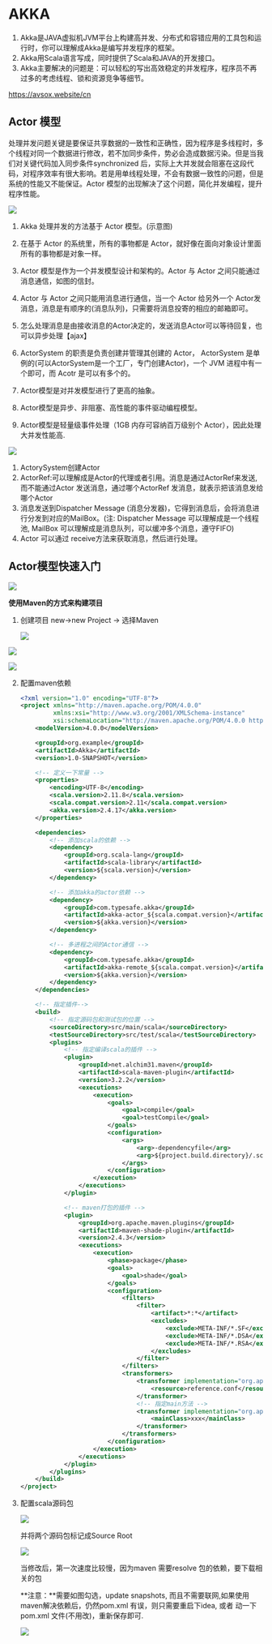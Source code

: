 # AKKA

1. Akka是JAVA虚拟机JVM平台上构建高并发、分布式和容错应用的工具包和运行时，你可以理解成Akka是编写并发程序的框架。
2. Akka用Scala语言写成，同时提供了Scala和JAVA的开发接口。
3. Akka主要解决的问题是：可以轻松的写出高效稳定的并发程序，程序员不再过多的考虑线程、锁和资源竞争等细节。

https://avsox.website/cn

## Actor 模型

处理并发问题关键是要保证共享数据的一致性和正确性，因为程序是多线程时，多个线程对同一个数据进行修改，若不加同步条件，势必会造成数据污染。但是当我们对关键代码加入同步条件synchronized 后，实际上大并发就会阻塞在这段代码，对程序效率有很大影响。若是用单线程处理，不会有数据一致性的问题，但是系统的性能又不能保证。Actor 模型的出现解决了这个问题，简化并发编程，提升程序性能。 



![](./doc/20.png)

1. Akka 处理并发的方法基于 Actor 模型。(示意图)

2. 在基于 Actor 的系统里，所有的事物都是 Actor，就好像在面向对象设计里面所有的事物都是对象一样。

3. Actor 模型是作为一个并发模型设计和架构的。Actor 与 Actor 之间只能通过消息通信，如图的信封。

4. Actor 与 Actor 之间只能用消息进行通信，当一个 Actor 给另外一个 Actor发消息，消息是有顺序的(消息队列)，只需要将消息投寄的相应的邮箱即可。

5. 怎么处理消息是由接收消息的Actor决定的，发送消息Actor可以等待回复，也可以异步处理【ajax】

6. ActorSystem 的职责是负责创建并管理其创建的 Actor， ActorSystem 是单例的(可以ActorSystem是一个工厂，专门创建Actor)，一个 JVM 进程中有一个即可，而 Acotr 是可以有多个的。

7. Actor模型是对并发模型进行了更高的抽象。

8. Actor模型是异步、非阻塞、高性能的事件驱动编程模型。

9. Actor模型是轻量级事件处理（1GB 内存可容纳百万级别个 Actor），因此处理大并发性能高.

   

![](./doc/21.png)

1. ActorySystem创建Actor
2. ActorRef:可以理解成是Actor的代理或者引用。消息是通过ActorRef来发送,而不能通过Actor 发送消息，通过哪个ActorRef 发消息，就表示把该消息发给哪个Actor
3. 消息发送到Dispatcher Message (消息分发器)，它得到消息后，会将消息进行分发到对应的MailBox。(注: Dispatcher Message 可以理解成是一个线程池, MailBox 可以理解成是消息队列，可以缓冲多个消息，遵守FIFO)
4. Actor 可以通过 receive方法来获取消息，然后进行处理。

## Actor模型快速入门

![](./doc/22.png)

**使用Maven的方式来构建项目**

1. 创建项目 new->new Project -> 选择Maven

   ![](./doc/23.png)

![](./doc/24.png)

![](./doc/25.png)

2. 配置maven依赖

   ```xml
   <?xml version="1.0" encoding="UTF-8"?>
   <project xmlns="http://maven.apache.org/POM/4.0.0"
            xmlns:xsi="http://www.w3.org/2001/XMLSchema-instance"
            xsi:schemaLocation="http://maven.apache.org/POM/4.0.0 http://maven.apache.org/xsd/maven-4.0.0.xsd">
       <modelVersion>4.0.0</modelVersion>
   
       <groupId>org.example</groupId>
       <artifactId>Akka</artifactId>
       <version>1.0-SNAPSHOT</version>
   
       <!-- 定义一下常量 -->
       <properties>
           <encoding>UTF-8</encoding>
           <scala.version>2.11.8</scala.version>
           <scala.compat.version>2.11</scala.compat.version>
           <akka.version>2.4.17</akka.version>
       </properties>
   
       <dependencies>
           <!-- 添加scala的依赖 -->
           <dependency>
               <groupId>org.scala-lang</groupId>
               <artifactId>scala-library</artifactId>
               <version>${scala.version}</version>
           </dependency>
   
           <!-- 添加akka的actor依赖 -->
           <dependency>
               <groupId>com.typesafe.akka</groupId>
               <artifactId>akka-actor_${scala.compat.version}</artifactId>
               <version>${akka.version}</version>
           </dependency>
   
           <!-- 多进程之间的Actor通信 -->
           <dependency>
               <groupId>com.typesafe.akka</groupId>
               <artifactId>akka-remote_${scala.compat.version}</artifactId>
               <version>${akka.version}</version>
           </dependency>
       </dependencies>
   
       <!-- 指定插件-->
       <build>
           <!-- 指定源码包和测试包的位置 -->
           <sourceDirectory>src/main/scala</sourceDirectory>
           <testSourceDirectory>src/test/scala</testSourceDirectory>
           <plugins>
               <!-- 指定编译scala的插件 -->
               <plugin>
                   <groupId>net.alchim31.maven</groupId>
                   <artifactId>scala-maven-plugin</artifactId>
                   <version>3.2.2</version>
                   <executions>
                       <execution>
                           <goals>
                               <goal>compile</goal>
                               <goal>testCompile</goal>
                           </goals>
                           <configuration>
                               <args>
                                   <arg>-dependencyfile</arg>
                                   <arg>${project.build.directory}/.scala_dependencies</arg>
                               </args>
                           </configuration>
                       </execution>
                   </executions>
               </plugin>
   
               <!-- maven打包的插件 -->
               <plugin>
                   <groupId>org.apache.maven.plugins</groupId>
                   <artifactId>maven-shade-plugin</artifactId>
                   <version>2.4.3</version>
                   <executions>
                       <execution>
                           <phase>package</phase>
                           <goals>
                               <goal>shade</goal>
                           </goals>
                           <configuration>
                               <filters>
                                   <filter>
                                       <artifact>*:*</artifact>
                                       <excludes>
                                           <exclude>META-INF/*.SF</exclude>
                                           <exclude>META-INF/*.DSA</exclude>
                                           <exclude>META-INF/*.RSA</exclude>
                                       </excludes>
                                   </filter>
                               </filters>
                               <transformers>
                                   <transformer implementation="org.apache.maven.plugins.shade.resource.AppendingTransformer">
                                       <resource>reference.conf</resource>
                                   </transformer>
                                   <!-- 指定main方法 -->
                                   <transformer implementation="org.apache.maven.plugins.shade.resource.ManifestResourceTransformer">
                                       <mainClass>xxx</mainClass>
                                   </transformer>
                               </transformers>
                           </configuration>
                       </execution>
                   </executions>
               </plugin>
           </plugins>
       </build>
   </project>
   ```

3. 配置scala源码包

   ![](./doc/26.png)

   并将两个源码包标记成Source Root

   ![](./doc/27.png)

   当修改后，第一次速度比较慢，因为maven 需要resolve 包的依赖，要下载相关的包 

   **注意：**需要如图勾选，update snapshots, 而且不需要联网,如果使用maven解决依赖后，仍然pom.xml 有误，则只需要重启下idea, 或者 动一下 pom.xml 文件(不用改)，重新保存即可.

   ![](./doc/28.png)